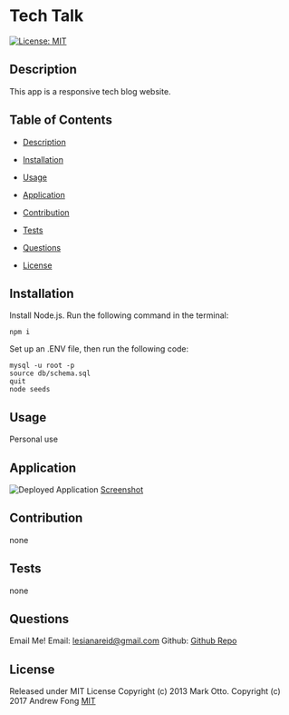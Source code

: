 # Tech Talk

[![License: MIT](https://img.shields.io/badge/License-MIT-yellow.svg)](https://opensource.org/licenses/MIT)

## Description

This app is a responsive tech blog website.

## Table of Contents

- [Description](#description)

- [Installation](#installation)

- [Usage](#usage)

- [Application](#application)

- [Contribution](#credits)

- [Tests](#tests)

- [Questions](#questions)

- [License](#license)

## Installation

Install Node.js. Run the following command in the terminal:

```
npm i
```

Set up an .ENV file, then run the following code:

```
mysql -u root -p
source db/schema.sql
quit
node seeds
```

## Usage

Personal use

## Application

![Deployed Application](https://github.com/Leci1259/tech_blog/blob/main/public/img/Screenshot%202021-11-01%20190253.png)
[Screenshot]()

## Contribution

none

## Tests

none

## Questions

Email Me!
Email: lesianareid@gmail.com
Github: [Github Repo](https://github.com/leci1259)

## License

Released under MIT License Copyright (c) 2013 Mark Otto. Copyright (c) 2017 Andrew Fong
[MIT](https://opensource.org/licenses/MIT)
